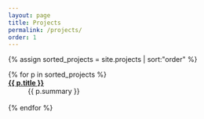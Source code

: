 ```yaml
---
layout: page
title: Projects
permalink: /projects/
order: 1
---
```

{% assign sorted_projects = site.projects | sort:"order" %}
<dl>
{% for p in sorted_projects %}
  <dt><a href="{{ p.url }}"><b>{{ p.title }}</b></a></dt>
  <dd>{{ p.summary }}</dd>
  <br>
{% endfor %}
</dl>

